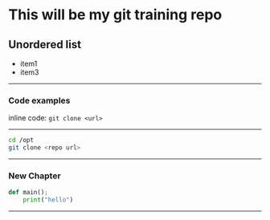 # This will be my git training repo

## Unordered list
- item1
- item3

---

### Code examples

inline code: `git clone <url>`

---
```bash
cd /opt
git clone <repo url>
```
---
### New Chapter
```python
def main();
    print("hello")
```
---
